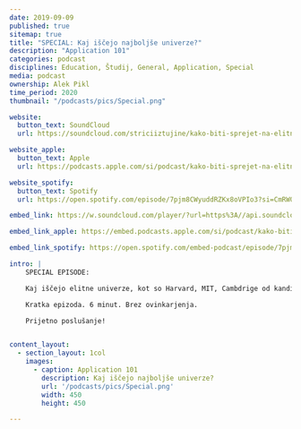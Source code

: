 ```yaml
---
date: 2019-09-09
published: true 
sitemap: true
title: "SPECIAL: Kaj iščejo najboljše univerze?" 
description: "Application 101"
categories: podcast
disciplines: Education, Študij, General, Application, Special 
media: podcast
ownership: Alek Pikl
time_period: 2020
thumbnail: "/podcasts/pics/Special.png"

website:
  button_text: SoundCloud
  url: https://soundcloud.com/striciiztujine/kako-biti-sprejet-na-elitne-univerze

website_apple:
  button_text: Apple
  url: https://podcasts.apple.com/si/podcast/kako-biti-sprejet-na-elitne-univerze-kak%C5%A1ne-kandidate/id1435290632?i=1000422911926

website_spotify:
  button_text: Spotify
  url: https://open.spotify.com/episode/7pjm8CWyuddRZKx8oVPIo3?si=CmRW07sbQ-C-Qes4WEIy0g

embed_link: https://w.soundcloud.com/player/?url=https%3A//api.soundcloud.com/tracks/522584778&color=%23ff5500&auto_play=false&hide_related=false&show_comments=true&show_user=true&show_reposts=false&show_teaser=true

embed_link_apple: https://embed.podcasts.apple.com/si/podcast/kako-biti-sprejet-na-elitne-univerze-kak%C5%A1ne-kandidate/id1435290632?i=1000422911926

embed_link_spotify: https://open.spotify.com/embed-podcast/episode/7pjm8CWyuddRZKx8oVPIo3

intro: |
    SPECIAL EPISODE:

    Kaj iščejo elitne univerze, kot so Harvard, MIT, Cambdrige od kandidatov?

    Kratka epizoda. 6 minut. Brez ovinkarjenja.

    Prijetno poslušanje!


content_layout:
  - section_layout: 1col
    images:
      - caption: Application 101 
        description: Kaj iščejo najboljše univerze?
        url: '/podcasts/pics/Special.png'
        width: 450 
        height: 450

---
```

